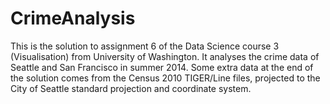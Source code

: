 # CrimeAnalysis
This is the solution to assignment 6 of the Data Science course 3 (Visualisation) from University of Washington.
It analyses the crime data of Seattle and San Francisco in summer 2014. 
Some extra data at the end of the solution comes from the Census 2010 TIGER/Line files, projected to 
the City of Seattle standard projection and coordinate system.
